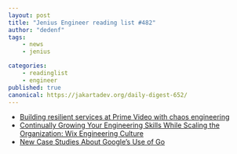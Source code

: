 ```yaml
---
layout: post
title: "Jenius Engineer reading list #482"
author: "dedenf"
tags:
    - news
    - jenius

categories:
    - readinglist
    - engineer
published: true
canonical: https://jakartadev.org/daily-digest-652/
---
```


- [Building resilient services at Prime Video with chaos engineering](https://aws.amazon.com/blogs/opensource/building-resilient-services-at-prime-video-with-chaos-engineering/)
- [Continually Growing Your Engineering Skills While Scaling the Organization: Wix Engineering Culture](https://www.wix.engineering/post/continually-growing-your-engineering-skills-while-scaling-the-organization-wix-engineering-culture)
- [New Case Studies About Google’s Use of Go](https://opensource.googleblog.com/2020/08/new-case-studies-about-googles-use-of-go.html)
